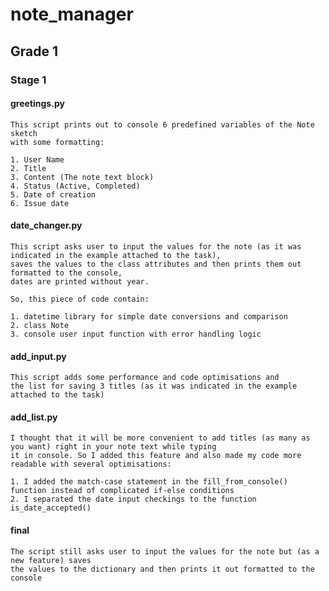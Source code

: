 # note_manager
## Grade 1
### Stage 1
#### greetings.py
    This script prints out to console 6 predefined variables of the Note sketch
    with some formatting:

    1. User Name
    2. Title
    3. Content (The note text block)
    4. Status (Active, Completed)
    5. Date of creation
    6. Issue date
#### date_changer.py
    This script asks user to input the values for the note (as it was indicated in the example attached to the task),
    saves the values to the class attributes and then prints them out formatted to the console,
    dates are printed without year.

    So, this piece of code contain:

    1. datetime library for simple date conversions and comparison
    2. class Note
    3. console user input function with error handling logic
#### add_input.py
    This script adds some performance and code optimisations and 
    the list for saving 3 titles (as it was indicated in the example attached to the task)
#### add_list.py
    I thought that it will be more convenient to add titles (as many as you want) right in your note text while typing
    it in console. So I added this feature and also made my code more readable with several optimisations: 

    1. I added the match-case statement in the fill_from_console() function instead of complicated if-else conditions
    2. I separated the date input checkings to the function is_date_accepted()
#### final
    The script still asks user to input the values for the note but (as a new feature) saves 
    the values to the dictionary and then prints it out formatted to the console
